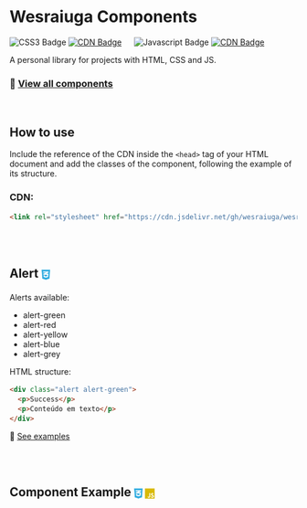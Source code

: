 # Wesraiuga Components

![CSS3 Badge](https://img.shields.io/badge/CSS-informational?style=flat&logo=CSS3&logoColor=white&color=30ACE0)
[![CDN Badge](https://img.shields.io/website?url=https://cdn.jsdelivr.net/gh/wesraiuga/wesraiuga-components@main/css/style.css&label=)]()
 <!-- Espaço especial entre as badges -->
![Javascript Badge](https://img.shields.io/badge/Javascript-informational?style=flat&logo=JavaScript&logoColor=white&color=D9BA05)
[![CDN Badge](https://img.shields.io/website?url=https://cdn.jsdelivr.net/gh/wesraiuga/wesraiuga-components@main/js/script.js&label=)]()

A personal library for projects with HTML, CSS and JS.

### 🔗 [View all components](https://wesraiuga.github.io/wesraiuga-components/)
<br/>

## How to use
Include the reference of the CDN inside the ``<head>`` tag of your HTML document and add the classes of the component, following the example of its structure.
<br/>

### CDN:
``` html
<link rel="stylesheet" href="https://cdn.jsdelivr.net/gh/wesraiuga/wesraiuga-components@main/css/style.css">
```
<br/> <br/>

## **Alert** <sub><img src="readme_assets/img/css.svg" height="20" title="CSS"/></sub>
Alerts available:
- alert-green
- alert-red
- alert-yellow
- alert-blue
- alert-grey

HTML structure:
```html
<div class="alert alert-green">
  <p>Success</p>
  <p>Conteúdo em texto</p>
</div>
```
🔗 [See examples](https://wesraiuga.github.io/wesraiuga-components/#alert)

<br/> <br/>

## **Component Example** <sub> <img src="readme_assets/img/css.svg" height="20" title="CSS"/> <img src="readme_assets/img/js.svg" height="20" title="Javascript"/> </sub>
